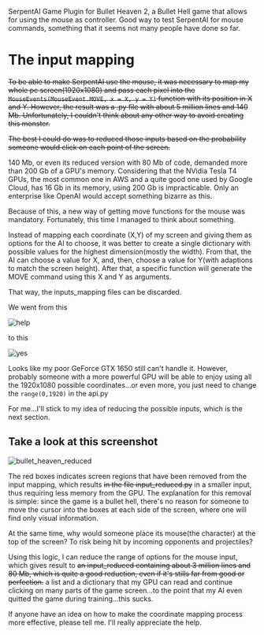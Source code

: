 SerpentAI Game Plugin for Bullet Heaven 2, a Bullet Hell game that allows for using the mouse as controller.
Good way to test SerpentAI for mouse commands, something that it seems not many people have done so far.


# The input mapping

~~To be able to make SerpentAI use the mouse, it was necessary to map my whole pc screen(1920x1080) and pass each pixel into the `MouseEvents(MouseEvent.MOVE, x = X, y = Y)` function with its position in X and Y. However, the result was a .py file with about 5 million lines and 140 Mb. Unfortunately, I couldn't think about any other way to avoid creating this monster.~~

~~The best I could do was to reduced those inputs based on the probability someone would click on each point of the screen.~~

140 Mb, or even its reduced version with 80 Mb of code, demanded more than 200 Gb of a GPU's memory. Considering that the NVidia Tesla T4 GPUs, the most common one in AWS and a quite good one used by Google Cloud, has 16 Gb in its memory, using 200 Gb is impracticable. Only an enterprise like OpenAI would accept something bizarre as this.

Because of this, a new way of getting move functions for the mouse was mandatory. Fortunately, this time I managed to think about something.

Instead of mapping each coordinate (X,Y) of my screen and giving them as options for the AI to choose, it was better to create a single dictionary with possible values for the highest dimension(mostly the width). From that, the AI can choose a value for X, and, then, choose a value for Y(with adaptions to match the screen height). After that, a specific function will generate the MOVE command using this X and Y as arguments.

That way, the inputs_mapping files can be discarded.

We went from this

![help](https://user-images.githubusercontent.com/28028007/142612331-044f42d9-5f44-412e-ada8-67be5f6e4509.png)

to this

![yes](https://user-images.githubusercontent.com/28028007/142612372-7ed82ccd-1252-4915-b4cc-98340984041c.png)

Looks like my poor GeForce GTX 1650 still can't handle it. However, probably someone with a more powerful GPU will be able to enjoy using all the 1920x1080 possible coordinates...or even more, you just need to change the `range(0,1920)` in the api.py

For me...I'll stick to my idea of reducing the possible inputs, which is the next section.

## Take a look at this screenshot

![bullet_heaven_reduced](https://user-images.githubusercontent.com/28028007/142492235-a8eeda00-f108-40bd-988d-a2ca894e90b4.png)

The red boxes indicates screen regions that have been removed from the input mapping, which results ~~in the file input_reduced.py~~ in a smaller input, thus requiring less memory from the GPU. The explanation for this removal is simple: since the game is a bullet hell, there's no reason for someone to move the cursor into the boxes at each side of the screen, where one will find only visual information.

At the same time, why would someone place its mouse(the character) at the top of the screen? To risk being hit by incoming opponents and projectiles?

Using this logic, I can reduce the range of options for the mouse input, which gives result to ~~an input_reduced containing about 3 million lines and 80 Mb, which is quite a good reduction, even if it's stills far from good or perfection.~~ a list and a dictionary that my GPU can read and continue clicking on many parts of the game screen...to the point that my AI even quitted the game during training...this sucks.

If anyone have an idea on how to make the coordinate mapping process more effective, please tell me. I'll really appreciate the help.
